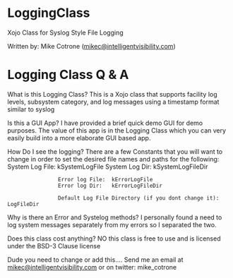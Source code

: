 LoggingClass
============

Xojo Class for Syslog Style File Logging

Written by: Mike Cotrone (mikec@intelligentvisibility.com)


Logging Class Q & A
===================
What is this Logging Class?
        This is a Xojo class that supports facility log levels, subsystem category, and log messages using a timestamp
        format similar to syslog

Is this a GUI App?
        I have provided a brief quick demo GUI for demo purposes. The value of this app is in the Logging Class which
        you can very easily build into a more elaborate GUI based app.
        
How Do I see the logging?
        There are a few Constants that you will want to change in order to set the desired file names and paths for the 
        following:
                    System Log File: kSystemLogFile
                    System Log Dir:  kSystemLogFileDir
                    
                    Error log File:  kErrorLogFile
                    Error log Dir:   kErrorLogFileDir
                    
                    Default Log File Directory (if you dont change it): LogFileDir

Why is there an Error and Systelog methods?
        I personally found a need to log system messages separately from my errors so I separated the two.
        

Does this class cost anything?
        NO this class is free to use and is licensed under the BSD-3 Clause license

Dude you need to change or add this....
        Send me an email at mikec@intelligentvisibility.com or on twitter: mike_cotrone
